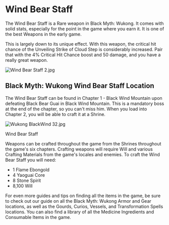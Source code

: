 # Wind Bear Staff

The Wind Bear Staff is a Rare weapon in Black Myth: Wukong. It comes with solid stats, especially for the point in the game where you earn it. It is one of the best Weapons in the early game. 

This is largely down to its unique effect. With this weapon, the critical hit chance of the Unveiling Strike of Cloud Step is considerably increased. Pair that with the 4% Critical Hit Chance boost and 50 damage, and you have a really great weapon. 

![Wind Bear Staff 2.jpg](https://oyster.ignimgs.com/mediawiki/apis.ign.com/black-myth-wukong/8/87/Wind_Bear_Staff_2.jpg)

## Black Myth: Wukong Wind Bear Staff Location

The Wind Bear Staff can be found in Chapter 1 - Black Wind Mountain upon defeating Black Bear Guai in Black Wind Mountain. This is a mandatory boss at the end of the chapter, so you can't miss him. When you load into Chapter 2, you will be able to craft it at a Shrine. 

![Wukong BlackWind 32.jpg](https://oyster.ignimgs.com/mediawiki/apis.ign.com/black-myth-wukong/f/f8/Wukong_BlackWind_32.jpg)

Wind Bear Staff

Weapons can be crafted throughout the game from the Shrines throughout the game's six chapters. Crafting weapons will require Will and various Crafting Materials from the game's locales and enemies. To craft the Wind Bear Staff you will need: 

  * 1 Flame Ebongold
  * 4 Yaoguai Core
  * 8 Stone Spirit
  * 8,100 Will

For even more guides and tips on finding all the items in the game, be sure to check out our guide on all the Black Myth: Wukong Armor and Gear locations, as well as the Gourds, Curios, Vessels, and Transformation Spells locations. You can also find a library of all the Medicine Ingredients and Consumable Items in the game.